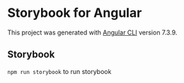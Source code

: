 # Storybook for Angular

This project was generated with [Angular CLI](https://github.com/angular/angular-cli) version 7.3.9.

## Storybook

`npm run storybook` to run storybook

